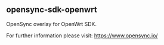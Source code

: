 opensync-sdk-openwrt
--------------------

OpenSync overlay for OpenWrt SDK.

For further information please visit: https://www.opensync.io/
